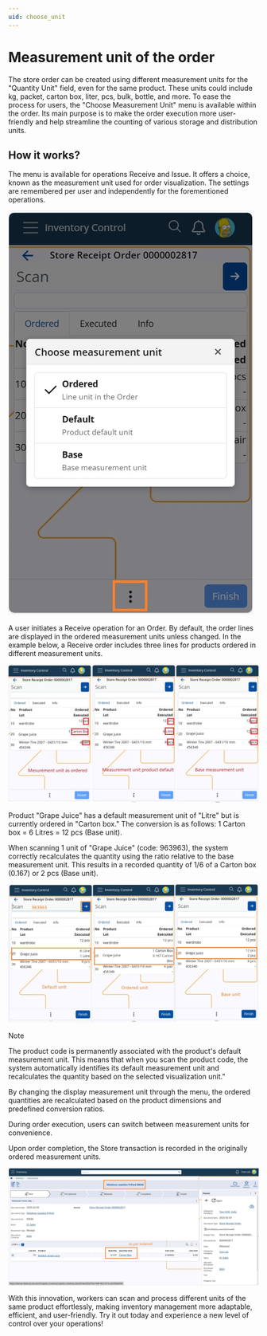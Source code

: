 ```yaml
---
uid: choose_unit
---
```

# Measurement unit of the order #
The store order can be created using different measurement units for the "Quantity Unit" field, even for the same product. These units could include kg, packet, carton box, liter, pcs, bulk, bottle, and more. To ease the process for users, the "Choose Measurement Unit" menu is available within the order. Its main purpose is to make the order execution more user-friendly and help streamline the counting of various storage and distribution units.

## How it works? ##
The menu is available for operations Receive and Issue. 
It offers a choice, known as the measurement unit used for order visualization.
The settings are remembered per user and independently for the forementioned operations.

![Menu](pictures/choosemenu1.png)

A user initiates a Receive operation for an Order. By default, the order lines are displayed in the ordered measurement units unless changed.
In the example below, a Receive order includes three lines for products ordered in different measurement units.

![Order](pictures/choosemenu2.png)

Product "Grape Juice" has a default measurement unit of "Litre" but is currently ordered in "Carton box." The conversion is as follows: 1 Carton box = 6 Litres = 12 pcs (Base unit).

When scanning 1 unit of "Grape Juice" (code: 963963), the system correctly recalculates the quantity using the ratio relative to the base measurement unit. This results in a recorded quantity of 1/6 of a Carton box (0.167) or 2 pcs (Base unit).

![Scan](pictures/choosemenu3.png)

>[!Note]
> The product code is permanently associated with the product's default measurement unit. This means that when you scan the product code, the system automatically identifies its default measurement unit and recalculates the quantity based on the selected visualization unit."

By changing the display measurement unit through the menu, the ordered quantities are recalculated based on the product dimensions and predefined conversion ratios.

During order execution, users can switch between measurement units for convenience.

Upon order completion, the Store transaction is recorded in the originally ordered measurement units.

![StoreTransaction](pictures/choosemenu4.png)

With this innovation, workers can scan and process different units of the same product effortlessly, making inventory management more adaptable, efficient, and user-friendly. Try it out today and experience a new level of control over your operations!
